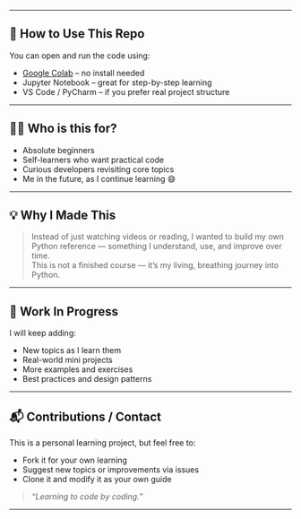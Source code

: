 
---

## 🚀 How to Use This Repo

You can open and run the code using:
- [Google Colab](https://colab.research.google.com/github/aminsystem/Python-Course/blob/main/Pyrhon_Course.ipynb) – no install needed  
- Jupyter Notebook – great for step-by-step learning  
- VS Code / PyCharm – if you prefer real project structure

---

## 🙋‍♂️ Who is this for?

- Absolute beginners  
- Self-learners who want practical code  
- Curious developers revisiting core topics  
- Me in the future, as I continue learning 😄

---

## 💡 Why I Made This

> Instead of just watching videos or reading, I wanted to build my own Python reference — something I understand, use, and improve over time.  
> This is not a finished course — it’s my living, breathing journey into Python.

---

## 🔄 Work In Progress

I will keep adding:
- New topics as I learn them
- Real-world mini projects
- More examples and exercises
- Best practices and design patterns

---

## 📬 Contributions / Contact

This is a personal learning project, but feel free to:
- Fork it for your own learning
- Suggest new topics or improvements via issues
- Clone it and modify it as your own guide

> _“Learning to code by coding.”_

---
